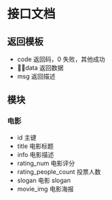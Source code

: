 # 接口文档

## 返回模板
- code 返回码，0 失败，其他成功
- data 返回数据
- msg 返回描述

## 模块
### 电影
- id 主键
- title 电影标题
- info 电影描述
- rating_num 电影评分
- rating_people_count 投票人数
- slogan 电影 slogan
- movie_img 电影海报
